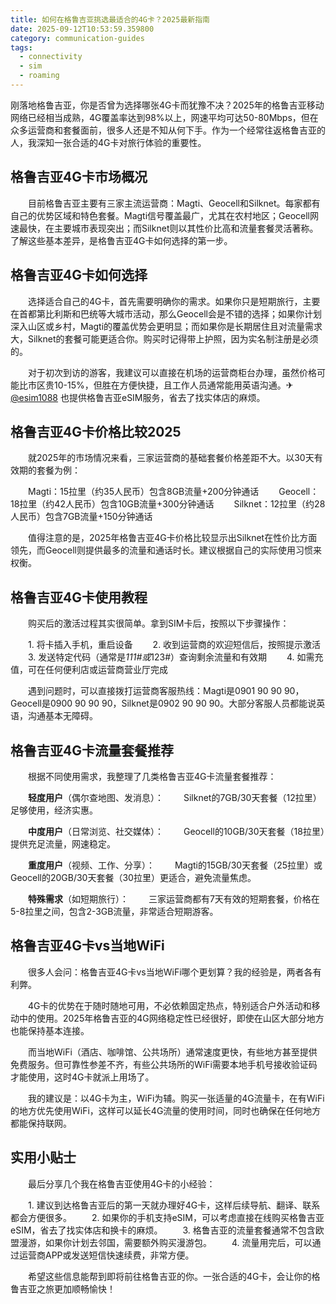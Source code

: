 ```yaml
---
title: 如何在格鲁吉亚挑选最适合的4G卡？2025最新指南
date: 2025-09-12T10:53:59.359800
category: communication-guides
tags:
  - connectivity
  - sim
  - roaming
---
```


刚落地格鲁吉亚，你是否曾为选择哪张4G卡而犹豫不决？2025年的格鲁吉亚移动网络已经相当成熟，4G覆盖率达到98%以上，网速平均可达50-80Mbps，但在众多运营商和套餐面前，很多人还是不知从何下手。作为一个经常往返格鲁吉亚的人，我深知一张合适的4G卡对旅行体验的重要性。

## 格鲁吉亚4G卡市场概况

　　目前格鲁吉亚主要有三家主流运营商：Magti、Geocell和Silknet。每家都有自己的优势区域和特色套餐。Magti信号覆盖最广，尤其在农村地区；Geocell网速最快，在主要城市表现突出；而Silknet则以其性价比高和流量套餐灵活著称。了解这些基本差异，是格鲁吉亚4G卡如何选择的第一步。

## 格鲁吉亚4G卡如何选择

　　选择适合自己的4G卡，首先需要明确你的需求。如果你只是短期旅行，主要在首都第比利斯和巴统等大城市活动，那么Geocell会是不错的选择；如果你计划深入山区或乡村，Magti的覆盖优势会更明显；而如果你是长期居住且对流量需求大，Silknet的套餐可能更适合你。购买时记得带上护照，因为实名制注册是必须的。

　　对于初次到访的游客，我建议可以直接在机场的运营商柜台办理，虽然价格可能比市区贵10-15%，但胜在方便快捷，且工作人员通常能用英语沟通。✈[@esim1088](https://t.me/s/esim1088) 也提供格鲁吉亚eSIM服务，省去了找实体店的麻烦。

## 格鲁吉亚4G卡价格比较2025

　　就2025年的市场情况来看，三家运营商的基础套餐价格差距不大。以30天有效期的套餐为例：

　　Magti：15拉里（约35人民币）包含8GB流量+200分钟通话
　　Geocell：18拉里（约42人民币）包含10GB流量+300分钟通话
　　Silknet：12拉里（约28人民币）包含7GB流量+150分钟通话

　　值得注意的是，2025年格鲁吉亚4G卡价格比较显示出Silknet在性价比方面领先，而Geocell则提供最多的流量和通话时长。建议根据自己的实际使用习惯来权衡。

## 格鲁吉亚4G卡使用教程

　　购买后的激活过程其实很简单。拿到SIM卡后，按照以下步骤操作：

　　1. 将卡插入手机，重启设备
　　2. 收到运营商的欢迎短信后，按照提示激活
　　3. 发送特定代码（通常是*111#或*123#）查询剩余流量和有效期
　　4. 如需充值，可在任何便利店或运营商营业厅完成

　　遇到问题时，可以直接拨打运营商客服热线：Magti是0901 90 90 90，Geocell是0900 90 90 90，Silknet是0902 90 90 90。大部分客服人员都能说英语，沟通基本无障碍。

## 格鲁吉亚4G卡流量套餐推荐

　　根据不同使用需求，我整理了几类格鲁吉亚4G卡流量套餐推荐：

　　**轻度用户**（偶尔查地图、发消息）：
　　Silknet的7GB/30天套餐（12拉里）足够使用，经济实惠。

　　**中度用户**（日常浏览、社交媒体）：
　　Geocell的10GB/30天套餐（18拉里）提供充足流量，网速稳定。

　　**重度用户**（视频、工作、分享）：
　　Magti的15GB/30天套餐（25拉里）或Geocell的20GB/30天套餐（30拉里）更适合，避免流量焦虑。

　　**特殊需求**（如短期旅行）：
　　三家运营商都有7天有效的短期套餐，价格在5-8拉里之间，包含2-3GB流量，非常适合短期游客。

## 格鲁吉亚4G卡vs当地WiFi

　　很多人会问：格鲁吉亚4G卡vs当地WiFi哪个更划算？我的经验是，两者各有利弊。

　　4G卡的优势在于随时随地可用，不必依赖固定热点，特别适合户外活动和移动中的使用。2025年格鲁吉亚的4G网络稳定性已经很好，即使在山区大部分地方也能保持基本连接。

　　而当地WiFi（酒店、咖啡馆、公共场所）通常速度更快，有些地方甚至提供免费服务。但可靠性参差不齐，有些公共场所的WiFi需要本地手机号接收验证码才能使用，这时4G卡就派上用场了。

　　我的建议是：以4G卡为主，WiFi为辅。购买一张适量的4G流量卡，在有WiFi的地方优先使用WiFi，这样可以延长4G流量的使用时间，同时也确保在任何地方都能保持联网。

## 实用小贴士

　　最后分享几个我在格鲁吉亚使用4G卡的小经验：

　　1. 建议到达格鲁吉亚后的第一天就办理好4G卡，这样后续导航、翻译、联系都会方便很多。
　　2. 如果你的手机支持eSIM，可以考虑直接在线购买格鲁吉亚eSIM，省去了找实体店和换卡的麻烦。
　　3. 格鲁吉亚的流量套餐通常不包含欧盟漫游，如果你计划去邻国，需要额外购买漫游包。
　　4. 流量用完后，可以通过运营商APP或发送短信快速续费，非常方便。

　　希望这些信息能帮到即将前往格鲁吉亚的你。一张合适的4G卡，会让你的格鲁吉亚之旅更加顺畅愉快！